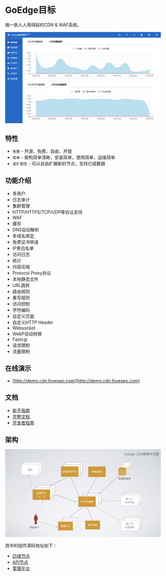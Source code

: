 # GoEdge目标
做一款人人用得起的CDN & WAF系统。

![截图](doc/screenshot.png)

## 特性
* `免费` - 开源、免费、自由、开放
* `简单` - 架构简单清晰，安装简单，使用简单，运维简单
* `高扩展性` - 可以自由扩展新的节点，支持亿级数据

## 功能介绍
* 多用户
* 日志审计
* 集群管理
* HTTP/HTTPS/TCP/UDP等协议支持
* WAF
* 缓存
* DNS自动解析
* 多域名绑定
* 免费证书申请
* IP黑白名单
* 访问日志
* 统计
* 内容压缩
* Protocol Proxy协议
* 本地静态文件
* URL跳转
* 路由规则
* 重写规则
* 访问控制
* 字符编码
* 自定义页面
* 自定义HTTP Header
* Websocket
* WebP自动转换
* Fastcgi
* 请求限制
* 流量限制

## 在线演示
* [http://demo.cdn.foyeseo.com](http://demo.cdn.foyeseo.com)

## 文档
* [新手指南](https://cdn.foyeseo.com/docs/QuickStart/Index.md)
* [完整文档](https://cdn.foyeseo.com/docs)
* [开发者指南](https://cdn.foyeseo.com/docs/Developer/Build.md)

## 架构
![架构图](doc/architect-zh.png)

其中的组件源码地址如下：
* [边缘节点](https://github.com/dashenmiren/EdgeNode)
* [API节点](https://github.com/dashenmiren/EdgeAPI)
* [管理平台](https://github.com/dashenmiren/EdgeAdmin)